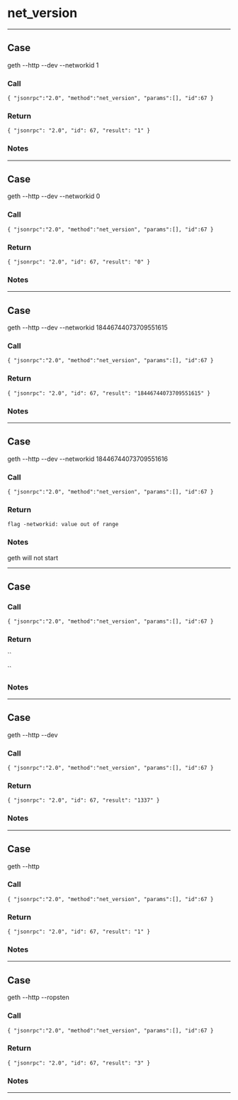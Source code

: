 # net_version
---
## Case

geth --http --dev --networkid 1  
  
### Call

``
{
	"jsonrpc":"2.0",
	"method":"net_version",
	"params":[],
	"id":67
}
`` 

### Return

``
{
    "jsonrpc": "2.0",
    "id": 67,
    "result": "1"
}
``

### Notes

 
 
---
## Case

 geth --http --dev --networkid 0 
  
### Call

``
{
	"jsonrpc":"2.0",
	"method":"net_version",
	"params":[],
	"id":67
}
`` 

### Return

``
{
    "jsonrpc": "2.0",
    "id": 67,
    "result": "0"
}
``

### Notes

 
 
---
## Case

geth --http --dev --networkid 18446744073709551615  
  
### Call

``
{
	"jsonrpc":"2.0",
	"method":"net_version",
	"params":[],
	"id":67
}
`` 

### Return

``
{
    "jsonrpc": "2.0",
    "id": 67,
    "result": "18446744073709551615"
}
``

### Notes

 
 
---
## Case

geth --http --dev --networkid 18446744073709551616  
  
### Call

``
{
	"jsonrpc":"2.0",
	"method":"net_version",
	"params":[],
	"id":67
}
`` 

### Return

``
flag -networkid: value out of range
``

### Notes

geth will not start
 
---
## Case

  
  
### Call

``
{
	"jsonrpc":"2.0",
	"method":"net_version",
	"params":[],
	"id":67
}
`` 

### Return

``

``

### Notes

 
 
---
## Case

geth --http --dev 
  
### Call

``
{
	"jsonrpc":"2.0",
	"method":"net_version",
	"params":[],
	"id":67
}
`` 

### Return

``
{
    "jsonrpc": "2.0",
    "id": 67,
    "result": "1337"
}
``

### Notes

 
 
---
## Case

geth --http  
  
### Call

``
{
	"jsonrpc":"2.0",
	"method":"net_version",
	"params":[],
	"id":67
}
`` 

### Return

``
{
    "jsonrpc": "2.0",
    "id": 67,
    "result": "1"
}
``

### Notes

 
 
---
## Case

 geth --http --ropsten 
  
### Call

``
{
	"jsonrpc":"2.0",
	"method":"net_version",
	"params":[],
	"id":67
}
`` 

### Return

``
{
    "jsonrpc": "2.0",
    "id": 67,
    "result": "3"
}
``

### Notes

 
 
---
